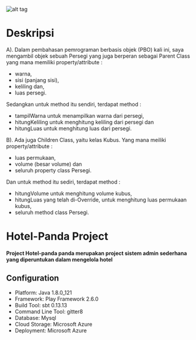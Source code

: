 ![alt tag](https://www.dropbox.com/s/2b0rlr5pxjtk1p4/java.jpg?raw=1)


# Deskripsi

A). Dalam pembahasan pemrograman berbasis objek (PBO) kali ini, saya mengambil objek sebuah Persegi yang juga berperan sebagai Parent Class yang mana memiliki property/attribute :
* warna,
* sisi (panjang sisi),
* keliling dan,
* luas persegi.

Sedangkan untuk method itu sendiri, terdapat method :
* tampilWarna untuk menampilkan warna dari persegi,
* hitungKeliling untuk menghitung keliling dari persegi dan
* hitungLuas untuk menghitung luas dari persegi.

B). Ada juga Children Class, yaitu kelas Kubus. Yang mana meiliki property/attribute :
* luas permukaan,
* volume (besar volume) dan
* seluruh property class Persegi.

Dan untuk method itu sediri, terdapat method :
* hitungVolume untuk menghitung volume kubus,
* hitungLuas yang telah di-Override, untuk menghitung luas permukaan kubus,
* seluruh method class Persegi.


# Hotel-Panda Project

#### Project Hotel-panda panda merupakan project sistem admin sederhana yang diperuntukan dalam mengelola hotel

## Configuration
* Platform: Java 1.8.0_121
* Framework: Play Framework 2.6.0
* Build Tool: sbt 0.13.13
* Command Line Tool: gitter8
* Database: Mysql
* Cloud Storage: Microsoft Azure
* Deployment: Microsoft Azure
